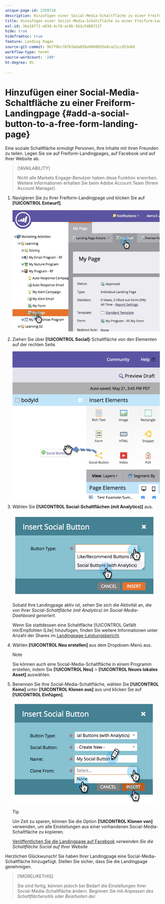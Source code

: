 ```yaml
---
unique-page-id: 2359718
description: Hinzufügen einer Social-Media-Schaltfläche zu einer Freiform-Landingpage - Marketo-Dokumente - Produktdokumentation
title: Hinzufügen einer Social-Media-Schaltfläche zu einer Freiform-Landingpage
exl-id: 36e19771-e038-4c7d-ac8b-561c5480722f
hide: true
hidefromtoc: true
feature: Landing Pages
source-git-commit: 9b779bc767b1bda058a9040035e8ca21ccd53e8d
workflow-type: tm+mt
source-wordcount: '249'
ht-degree: 0%

---
```


# Hinzufügen einer Social-Media-Schaltfläche zu einer Freiform-Landingpage {#add-a-social-button-to-a-free-form-landing-page}

Eine soziale Schaltfläche ermutigt Personen, Ihre Inhalte mit ihren Freunden zu teilen. Legen Sie sie auf Freiform-Landingpages, auf Facebook und auf Ihrer Website ab.

>[!AVAILABILITY]
>
>Nicht alle Marketo Engage-Benutzer haben diese Funktion erworben. Weitere Informationen erhalten Sie beim Adobe Account Team (Ihrem Account Manager).

1. Navigieren Sie zu Ihrer Freiform-Landingpage und klicken Sie auf **[!UICONTROL Entwurf]**.

   ![](assets/scoring.jpg)

1. Ziehen Sie über **[!UICONTROL Social]**-Schaltfläche von den Elementen auf der rechten Seite.

   ![](assets/image2015-5-21-15-3a47-3a46.png)

1. Wählen Sie **[!UICONTROL Social-Schaltflächen (mit Analytics)]** aus.

   ![](assets/image2014-9-17-10-3a35-3a13.png)

   Sobald Ihre Landingpage aktiv ist, sehen Sie sich die Aktivität an, die von Ihrer _Social-Schaltfläche (mit Analytics) im Social-Media-Dashboard generiert_.

   Wenn Sie stattdessen eine Schaltfläche [!UICONTROL Gefällt mir/Empfohlen (Lite] hinzufügen, finden Sie weitere Informationen unter Anzahl der Shares im [Landingpage-Leistungsbericht](/help/marketo/product-docs/demand-generation/landing-pages/understanding-landing-pages/landing-page-performance-report.md).

1. Wählen **[!UICONTROL Neu erstellen]** aus dem Dropdown-Menü aus.

   >[!NOTE]
   >
   >Sie können auch eine Social-Media-Schaltfläche in einem Programm erstellen, indem Sie **[!UICONTROL Neu]** > **[!UICONTROL Neues lokales Asset]** auswählen.

1. Benennen Sie Ihre Social-Media-Schaltfläche, wählen Sie **[!UICONTROL Keine]** unter **[!UICONTROL Klonen aus]** aus und klicken Sie auf **[!UICONTROL Einfügen]**.

   ![](assets/image2014-9-17-10-3a35-3a26.png)

   >[!TIP]
   >
   >Um Zeit zu sparen, können Sie die Option **[!UICONTROL Klonen von]** verwenden, um alle Einstellungen aus einer vorhandenen Social-Media-Schaltfläche zu kopieren.

   [Veröffentlichen Sie die Landingpage auf Facebook](/help/marketo/product-docs/demand-generation/facebook/publish-landing-pages-to-facebook.md) _verwenden Sie die Schaltfläche Social auf Ihrer Website_

Herzlichen Glückwunsch! Sie haben Ihrer Landingpage eine Social-Media-Schaltfläche hinzugefügt. Stellen Sie sicher, dass Sie die Landingpage genehmigen.

>[!MORELIKETHIS]
>
>Sie sind fertig, können jedoch bei Bedarf die Einstellungen Ihrer Social-Media-Schaltfläche ändern. Beginnen Sie mit _Anpassen des Schaltflächenstils_ oder _Bearbeiten der_.
